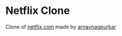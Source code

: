 # Netflix Clone
Clone of [netflix.com](https://netflix.com) made by [arnavnagpurkar](https://github.com/arnavnagpurkar/)